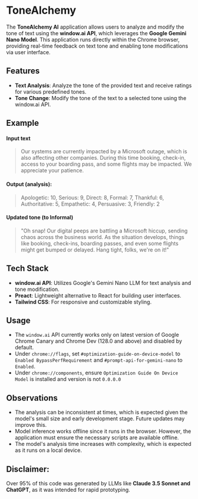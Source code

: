 # ToneAlchemy

The **ToneAlchemy AI** application allows users to analyze and modify the tone of text using the **window.ai API**, which leverages the **Google Gemini Nano Model**. This application runs directly within the Chrome browser, providing real-time feedback on text tone and enabling tone modifications via user interface.

## Features

- **Text Analysis**: Analyze the tone of the provided text and receive ratings for various predefined tones.
- **Tone Change**: Modify the tone of the text to a selected tone using the window.ai API.

## Example
#### Input text

> Our systems are currently impacted by a Microsoft outage, which is
> also affecting other companies. During this time booking, check-in,
> access to your boarding pass, and some flights may be impacted. We
> appreciate your patience.

#### Output (analysis):
> Apologetic: 10,
> Serious: 9,
> Direct: 8,
> Formal: 7,
> Thankful: 6,
> Authoritative: 5,
> Empathetic: 4,
> Persuasive: 3,
> Friendly: 2

#### Updated tone (to Informal)
> "Oh snap! Our digital peeps are battling a Microsoft hiccup, sending chaos across the business world.
> As the situation develops, things like booking, check-ins, boarding passes,
> and even some flights might get bumped or delayed. Hang tight, folks, we're on it!"

## Tech Stack

- **window.ai API**: Utilizes Google's Gemini Nano LLM for text analysis and tone modification.
- **Preact**: Lightweight alternative to React for building user interfaces.
- **Tailwind CSS**: For responsive and customizable styling.

## Usage
- The `window.ai` API currently works only on latest version of Google Chrome Canary and Chrome Dev (128.0 and above) and disabled by default.
- Under `chrome://flags`, set `#optimization-guide-on-device-model` to `Enabled BypassPerfRequirement` and `#prompt-api-for-gemini-nano` to `Enabled`.
- Under `chrome://components`, ensure `Optimization Guide On Device Model` is installed and version is not `0.0.0.0`

## Observations
- The analysis can be inconsistent at times, which is expected given the model's small size and early development stage. Future updates may improve this.
- Model inference works offline since it runs in the browser. However, the application must ensure the necessary scripts are available offline.
- The model's analysis time increases with complexity, which is expected as it runs on a local device.

## Disclaimer: 
Over 95% of this code was generated by LLMs like **Claude 3.5 Sonnet and ChatGPT**, as it was intended for rapid prototyping.
